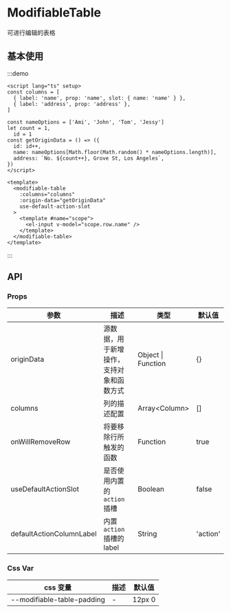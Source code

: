 # ModifiableTable

可进行编辑的表格

## 基本使用

:::demo

```vue
<script lang="ts" setup>
const columns = [
  { label: 'name', prop: 'name', slot: { name: 'name' } },
  { label: 'address', prop: 'address' },
]

const nameOptions = ['Ami', 'John', 'Tom', 'Jessy']
let count = 1,
  id = 1
const getOriginData = () => ({
  id: id++,
  name: nameOptions[Math.floor(Math.random() * nameOptions.length)],
  address: `No. ${count++}, Grove St, Los Angeles`,
})
</script>

<template>
  <modifiable-table
    :columns="columns"
    :origin-data="getOriginData"
    use-default-action-slot
  >
    <template #name="scope">
      <el-input v-model="scope.row.name" />
    </template>
  </modifiable-table>
</template>
```

:::

## API

### Props

| 参数                     | 描述                                     | 类型               | 默认值   |
| ------------------------ | ---------------------------------------- | ------------------ | -------- |
| originData               | 源数据，用于新增操作，支持对象和函数方式 | Object \| Function | {}       |
| columns                  | 列的描述配置                             | Array\<Column\>    | []       |
| onWillRemoveRow          | 将要移除行所触发的函数                   | Function           | true     |
| useDefaultActionSlot     | 是否使用内置的 `action` 插槽             | Boolean            | false    |
| defaultActionColumnLabel | 内置 `action` 插槽的 label               | String             | 'action' |

### Css Var

| css 变量                   | 描述 | 默认值 |
| -------------------------- | ---- | ------ |
| --modifiable-table-padding | -    | 12px 0 |
